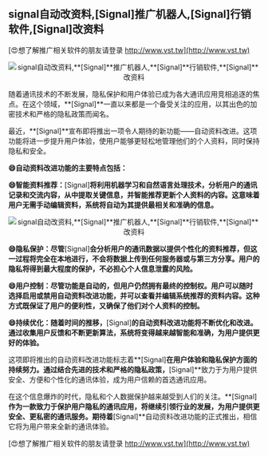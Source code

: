 ## **signal自动改资料,**[Signal]**推广机器人,**[Signal]**行销软件,**[Signal]**改资料**

[😍想了解推广相关软件的朋友请登录 http://www.vst.tw](http://www.vst.tw)

 <center><img src="https://vst.tw/MP4/tuiguang/png/6.png" alt="signal自动改资料,**[Signal]**推广机器人,**[Signal]**行销软件,**[Signal]**改资料"></center>

随着通讯技术的不断发展，隐私保护和用户体验已成为各大通讯应用竞相追逐的焦点。在这个领域，**[Signal]**一直以来都是一个备受关注的应用，以其出色的加密技术和严格的隐私政策而闻名。

最近，**[Signal]**宣布即将推出一项令人期待的新功能——自动资料改进。这项功能将进一步提升用户体验，使用户能够更轻松地管理他们的个人资料，同时保持隐私和安全。

**😄自动资料改进功能的主要特点包括：**

**😄智能资料推荐：**[Signal]**将利用机器学习和自然语言处理技术，分析用户的通讯记录和交流内容，从中提取关键信息，并智能推荐更新个人资料的内容。这意味着用户无需手动编辑资料，系统将自动为其提供最相关和准确的信息。**

 <center><img src="https://vst.tw/MP4/tuiguang/png/8.png" alt="signal自动改资料,**[Signal]**推广机器人,**[Signal]**行销软件,**[Signal]**改资料"></center>

**😄隐私保护：尽管**[Signal]**会分析用户的通讯数据以提供个性化的资料推荐，但这一过程将完全在本地进行，不会将数据上传到任何服务器或与第三方分享。用户的隐私将得到最大程度的保护，不必担心个人信息泄露的风险。**

**😄用户控制：尽管功能是自动的，但用户仍然拥有最终的控制权。用户可以随时选择启用或禁用自动资料改进功能，并可以查看并编辑系统推荐的资料内容。这种方式既保证了用户的便利性，又确保了他们对个人资料的控制。**

**😄持续优化：随着时间的推移，**[Signal]**的自动资料改进功能将不断优化和改进。通过收集用户反馈和不断更新算法，系统将变得越来越智能和准确，为用户提供更好的体验。**

这项即将推出的自动资料改进功能标志着**[Signal]**在用户体验和隐私保护方面的持续努力。通过结合先进的技术和严格的隐私政策，**[Signal]**致力于为用户提供安全、方便和个性化的通讯体验，成为用户信赖的首选通讯应用。

在这个信息爆炸的时代，隐私和个人数据保护越来越受到人们的关注。**[Signal]**作为一款致力于保护用户隐私的通讯应用，将继续引领行业的发展，为用户提供更安全、更私密的通讯服务。期待着**[Signal]**自动资料改进功能的正式推出，相信它将为用户带来全新的通讯体验。

[😍想了解推广相关软件的朋友请登录 http://www.vst.tw](http://www.vst.tw)



